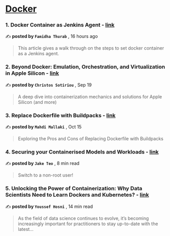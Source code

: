 
<h1><a href=https://medium.com/tag/docker/recommended target="_blank" rel="noopener noreferrer">Docker</a></h1>
<h3>1. Docker Container as Jenkins Agent - <a href=https://medium.com/@fahmidhathurab7/docker-container-as-jenkins-agent-372ea4082ca1?source=tag_recommended_feed---------0-84----------docker----------4620e8aa_9f59_4396_92c4_b4d01c88f087------- target="_blank" rel="noopener noreferrer">link</a></h3>

✍️ **posted by `Famidha Thurab`** <date> , 16 hours ago</date>

<blockquote>This article gives a walk through on the steps to set docker container as a Jenkins agent.</blockquote>

<h3>2. Beyond Docker: Emulation, Orchestration, and Virtualization in Apple Silicon - <a href=https://medium.com/itnext/beyond-docker-emulation-orchestration-and-virtualization-in-apple-silicon-34011259cd91?source=tag_recommended_feed---------1-107----------docker----------4620e8aa_9f59_4396_92c4_b4d01c88f087------- target="_blank" rel="noopener noreferrer">link</a></h3>

✍️ **posted by `Christos Sotiriou`** <date> , Sep 19</date>

<blockquote>A deep dive into containerization mechanics and solutions for Apple Silicon (and more)</blockquote>

<h3>3. Replace Dockerfile with Buildpacks - <a href=https://medium.com/itnext/replace-dockerfile-with-buildpacks-f7e435ad2bfc?source=tag_recommended_feed---------2-85----------docker----------4620e8aa_9f59_4396_92c4_b4d01c88f087------- target="_blank" rel="noopener noreferrer">link</a></h3>

✍️ **posted by `Mahdi Mallaki`** <date> , Oct 15</date>

<blockquote>Exploring the Pros and Cons of Replacing Dockerfile with Buildpacks</blockquote>

<h3>4. Securing your Containerised Models and Workloads - <a href=https://medium.com/towards-data-science/securing-your-containerised-models-and-workloads-3bff4d90a07b?source=tag_recommended_feed---------3-84----------docker----------4620e8aa_9f59_4396_92c4_b4d01c88f087------- target="_blank" rel="noopener noreferrer">link</a></h3>

✍️ **posted by `Jake Teo`** <date> , 8 min read</date>

<blockquote>Switch to a non-root user!</blockquote>

<h3>5. Unlocking the Power of Containerization: Why Data Scientists Need to Learn Dockers and Kubernetes? - <a href=https://medium.com/gitconnected/unlocking-the-power-of-containerization-why-data-scientists-need-to-learn-dockers-and-kubernetes-b112456c62fc?source=tag_recommended_feed---------4-107----------docker----------4620e8aa_9f59_4396_92c4_b4d01c88f087------- target="_blank" rel="noopener noreferrer">link</a></h3>

✍️ **posted by `Youssef Hosni`** <date> , 14 min read</date>

<blockquote>As the field of data science continues to evolve, it’s becoming increasingly important for practitioners to stay up-to-date with the latest…</blockquote>

